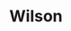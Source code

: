 ---
id: wilson
parent: /wiki/racchette/
permalink: /wiki/racchette/wilson/
image: /images/wiki/brands/wilson.webp
title: Wilson
brand: wilson
marca: wilson
description: Storica azienda statunitense affonda le proprie radici nel 1913, offre una vasta gamma di prodotti per diversi sport di racchetta e, da qualche anno, produce anche racchette da padel. Recentemente legata con un contratto decennale alla leggenda vivente del padel argentino Fernando Belasteguin, ha prodotto 3 modelli derivati da questa collaborazione, totalmente innovativi ed unici nel loro genere.
---